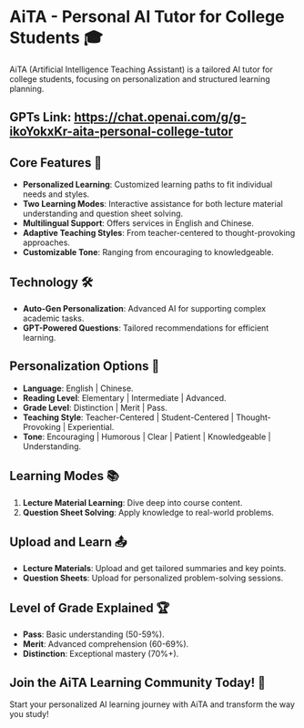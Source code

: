 # AiTA - Personal AI Tutor for College Students 🎓

AiTA (Artificial Intelligence Teaching Assistant) is a tailored AI tutor for college students, focusing on personalization and structured learning planning.

## GPTs Link: https://chat.openai.com/g/g-ikoYokxKr-aita-personal-college-tutor

## Core Features 🌟
- **Personalized Learning**: Customized learning paths to fit individual needs and styles.
- **Two Learning Modes**: Interactive assistance for both lecture material understanding and question sheet solving.
- **Multilingual Support**: Offers services in English and Chinese.
- **Adaptive Teaching Styles**: From teacher-centered to thought-provoking approaches.
- **Customizable Tone**: Ranging from encouraging to knowledgeable.

## Technology 🛠️
- **Auto-Gen Personalization**: Advanced AI for supporting complex academic tasks.
- **GPT-Powered Questions**: Tailored recommendations for efficient learning.

## Personalization Options 🎨
- **Language**: English | Chinese.
- **Reading Level**: Elementary | Intermediate | Advanced.
- **Grade Level**: Distinction | Merit | Pass.
- **Teaching Style**: Teacher-Centered | Student-Centered | Thought-Provoking | Experiential.
- **Tone**: Encouraging | Humorous | Clear | Patient | Knowledgeable | Understanding.

## Learning Modes 📚
1. **Lecture Material Learning**: Dive deep into course content.
2. **Question Sheet Solving**: Apply knowledge to real-world problems.

## Upload and Learn 📤
- **Lecture Materials**: Upload and get tailored summaries and key points.
- **Question Sheets**: Upload for personalized problem-solving sessions.

## Level of Grade Explained 🏆
- **Pass**: Basic understanding (50-59%).
- **Merit**: Advanced comprehension (60-69%).
- **Distinction**: Exceptional mastery (70%+).

## Join the AiTA Learning Community Today! 🚀
Start your personalized AI learning journey with AiTA and transform the way you study!
